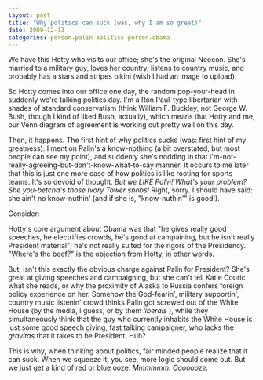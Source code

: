 ```yaml
---
layout: post
title: "Why politics can suck (was, why I am so great)"
date: 2009-12-13
categories: person.palin politics person.obama
---
```


We have this Hotty who visits our office; she's the original Neocon. She's
married to a military guy, loves her country, listens to country music, and
probably has a stars and stripes bikini (wish I had an image to upload).

So Hotty comes into our office one day, the random pop-your-head in suddenly
we're talking politics day. I'm a Ron Paul-type libertarian with shades of
standard conservatism (think William F. Buckley, not George W. Bush, though I
kind of liked Bush, actually), which means that Hotty and me, our Venn diagram
of agreement is working out pretty well on this day.

Then, it happens. The first hint of why politics sucks (was: first hint of my
greatness). I mention Palin's a know-nothing (a bit overstated, but most people
can see my point), and suddenly she's nodding in that
I'm-not-really-agreeing-but-don't-know-what-to-say manner. It occurs to me
later that this is just one more case of how politics is like rooting for sports
teams. It's so devoid of thought. _But we LIKE Palin! What's your problem? 
She you-betcha's those Ivory Tower snobs!_ Right, sorry. I should have said:
she ain't no know-nuthin' (and if she is, "know-nuthin'" is good!).

Consider:

Hotty's core argument about Obama was that "he gives really good speeches, he
electrifies crowds, he's good at campaining, but he isn't really President
material"; he's not really suited for the rigors of the Presidency. "Where's
the beef?" is the objection from Hotty, in other words.

But, isn't this exactly the obvious charge against Palin for President? She's
great at giving speeches and campaigning, but she can't tell Katie Couric what
she reads, or why the proximity of Alaska to Russia confers foreign policy
experience on her. Somehow the God-fearin', military supportin', country music
listenin' crowd thinks Palin got screwed out of the White House (by the media, I
guess, or by them _liberals_ ), while they simultaneously think that the guy
who currently inhabits the White House is just some good speech giving, fast
talking campaigner, who lacks the _gravitas_ that it takes to be President. 
Huh?

This is why, when thinking about politics, fair minded people realize that it
can suck. When we squeeze it, you see, more logic should come out. But we just
get a kind of red or blue ooze. _Mmmmmm. Ooooooze._